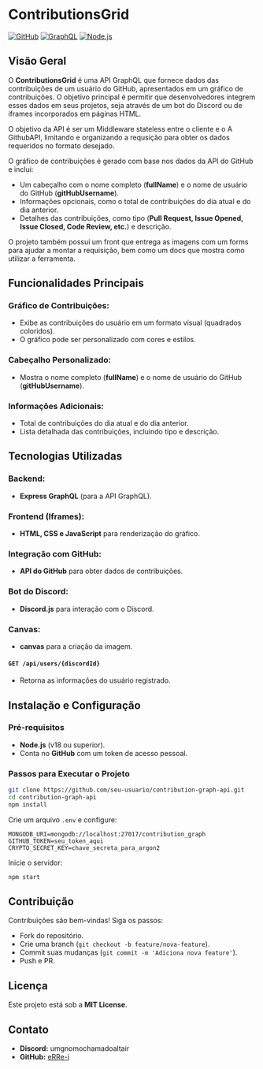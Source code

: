 # ContributionsGrid

[![GitHub](https://img.shields.io/badge/GitHub-API-blue?logo=github)](https://github.com)
[![GraphQL](https://img.shields.io/badge/GraphQL-Middleware-blue?logo=graphql)](https://graphql.org)
[![Node.js](https://img.shields.io/badge/Node.js-Server-green?logo=node.js)](https://nodejs.org)

## Visão Geral

O **ContributionsGrid** é uma API GraphQL que fornece dados das contribuições de um usuário do GitHub, apresentados em um gráfico de contribuições. O objetivo principal é permitir que desenvolvedores integrem esses dados em seus projetos, seja através de um bot do Discord ou de iframes incorporados em páginas HTML.

O objetivo da API é ser um Middleware stateless entre o cliente e o A GithubAPI, limitando e organizando a requsição para obter os dados requeridos no formato desejado.

O gráfico de contribuições é gerado com base nos dados da API do GitHub e inclui:

- Um cabeçalho com o nome completo (**fullName**) e o nome de usuário do GitHub (**gitHubUsername**).
- Informações opcionais, como o total de contribuições do dia atual e do dia anterior.
- Detalhes das contribuições, como tipo (**Pull Request, Issue Opened, Issue Closed, Code Review, etc.**) e descrição.

O projeto também possui um front que entrega as imagens com um forms para ajudar a montar a requisição, bem como um docs que mostra como utilizar a ferramenta.

## Funcionalidades Principais

### Gráfico de Contribuições:
- Exibe as contribuições do usuário em um formato visual (quadrados coloridos).
- O gráfico pode ser personalizado com cores e estilos.

### Cabeçalho Personalizado:
- Mostra o nome completo (**fullName**) e o nome de usuário do GitHub (**gitHubUsername**).

### Informações Adicionais:
- Total de contribuições do dia atual e do dia anterior.
- Lista detalhada das contribuições, incluindo tipo e descrição.

## Tecnologias Utilizadas

### Backend:
- **Express GraphQL** (para a API GraphQL).

### Frontend (Iframes):
- **HTML, CSS e JavaScript** para renderização do gráfico.

### Integração com GitHub:
- **API do GitHub** para obter dados de contribuições.

### Bot do Discord:
- **Discord.js** para interação com o Discord.

### Canvas:
- **canvas** para a criação da imagem.



#### `GET /api/users/{discordId}`
- Retorna as informações do usuário registrado.


## Instalação e Configuração

### Pré-requisitos
- **Node.js** (v18 ou superior).
- Conta no **GitHub** com um token de acesso pessoal.


### Passos para Executar o Projeto

```bash
git clone https://github.com/seu-usuario/contribution-graph-api.git
cd contribution-graph-api
npm install
```

Crie um arquivo `.env` e configure:
```plaintext
MONGODB_URI=mongodb://localhost:27017/contribution_graph
GITHUB_TOKEN=seu_token_aqui
CRYPTO_SECRET_KEY=chave_secreta_para_argon2
```

Inicie o servidor:
```bash
npm start
```

## Contribuição
Contribuições são bem-vindas! Siga os passos:
- Fork do repositório.
- Crie uma branch (`git checkout -b feature/nova-feature`).
- Commit suas mudanças (`git commit -m 'Adiciona nova feature'`).
- Push e PR.

## Licença
Este projeto está sob a **MIT License**.

## Contato
- **Discord:** umgnomochamadoaltair
- **GitHub:** [eRRe-i](https://github.com/eRRe-i)





